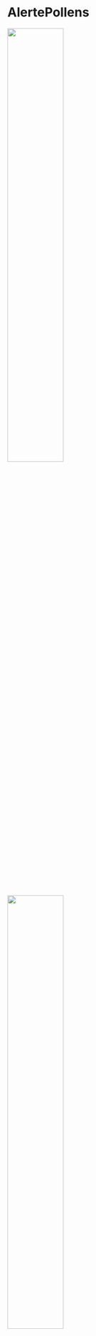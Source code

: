 # AlertePollens

<img src="https://www.pollens.fr/generated/vigilance_map.png" width="50%" height="50%" />


<img src="https://www.pollens.fr/uploads/historic/2022/cypres.png" width="50%" height="50%" />
